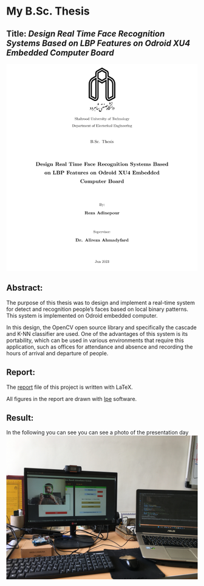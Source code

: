 # **My B.Sc. Thesis**
## Title: *Design Real Time Face Recognition Systems Based on LBP Features on Odroid XU4 Embedded Computer Board*

![image](Report/figs/thesis.png)

## Abstract:
The purpose of this thesis was to design and implement a real-time system for detect and recognition people’s faces based on local binary patterns. This system is implemented on Odroid embedded computer.

In this design, the OpenCV open source library and specifically the cascade and K-NN classifier are used. One of the advantages of this system is its portability, which can be used in various environments that require this application, such as offices for attendance and absence and recording the hours of arrival and departure of people.

## Report:
The [report](https://github.com/rezaAdinepour/Bachelors-Project/blob/main/Report/thesis.tex) file of this project is written with LaTeX.

All figures in the report are drawn with [Ipe](https://ipe.otfried.org/) software.

## Result:
In the following you can see you can see a photo of the presentation day
![image](Report/figs/Attendance_Test2.JPG)

